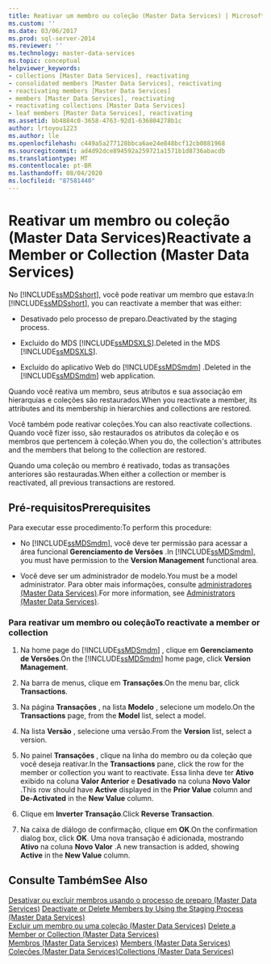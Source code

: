 ```yaml
---
title: Reativar um membro ou coleção (Master Data Services) | Microsoft Docs
ms.custom: ''
ms.date: 03/06/2017
ms.prod: sql-server-2014
ms.reviewer: ''
ms.technology: master-data-services
ms.topic: conceptual
helpviewer_keywords:
- collections [Master Data Services], reactivating
- consolidated members [Master Data Services], reactivating
- reactivating members [Master Data Services]
- members [Master Data Services], reactivating
- reactivating collections [Master Data Services]
- leaf members [Master Data Services], reactivating
ms.assetid: bb4884c0-3658-4763-92d1-636804278b1c
author: lrtoyou1223
ms.author: lle
ms.openlocfilehash: c449a5a277128bbca6ae24e848bcf12cb0881968
ms.sourcegitcommit: ad4d92dce894592a259721a1571b1d8736abacdb
ms.translationtype: MT
ms.contentlocale: pt-BR
ms.lasthandoff: 08/04/2020
ms.locfileid: "87581440"
---
```

# <a name="reactivate-a-member-or-collection-master-data-services"></a><span data-ttu-id="c8962-102">Reativar um membro ou coleção (Master Data Services)</span><span class="sxs-lookup"><span data-stu-id="c8962-102">Reactivate a Member or Collection (Master Data Services)</span></span>
  <span data-ttu-id="c8962-103">No [!INCLUDE[ssMDSshort](../includes/ssmdsshort-md.md)], você pode reativar um membro que estava:</span><span class="sxs-lookup"><span data-stu-id="c8962-103">In [!INCLUDE[ssMDSshort](../includes/ssmdsshort-md.md)], you can reactivate a member that was either:</span></span>  
  
-   <span data-ttu-id="c8962-104">Desativado pelo processo de preparo.</span><span class="sxs-lookup"><span data-stu-id="c8962-104">Deactivated by the staging process.</span></span>  
  
-   <span data-ttu-id="c8962-105">Excluído do MDS [!INCLUDE[ssMDSXLS](../includes/ssmdsxls-md.md)].</span><span class="sxs-lookup"><span data-stu-id="c8962-105">Deleted in the MDS [!INCLUDE[ssMDSXLS](../includes/ssmdsxls-md.md)].</span></span>  
  
-   <span data-ttu-id="c8962-106">Excluído do aplicativo Web do [!INCLUDE[ssMDSmdm](../includes/ssmdsmdm-md.md)] .</span><span class="sxs-lookup"><span data-stu-id="c8962-106">Deleted in the [!INCLUDE[ssMDSmdm](../includes/ssmdsmdm-md.md)] web application.</span></span>  
  
 <span data-ttu-id="c8962-107">Quando você reativa um membro, seus atributos e sua associação em hierarquias e coleções são restaurados.</span><span class="sxs-lookup"><span data-stu-id="c8962-107">When you reactivate a member, its attributes and its membership in hierarchies and collections are restored.</span></span>  
  
 <span data-ttu-id="c8962-108">Você também pode reativar coleções.</span><span class="sxs-lookup"><span data-stu-id="c8962-108">You can also reactivate collections.</span></span> <span data-ttu-id="c8962-109">Quando você fizer isso, são restaurados os atributos da coleção e os membros que pertencem à coleção.</span><span class="sxs-lookup"><span data-stu-id="c8962-109">When you do, the collection's attributes and the members that belong to the collection are restored.</span></span>  
  
 <span data-ttu-id="c8962-110">Quando uma coleção ou membro é reativado, todas as transações anteriores são restauradas.</span><span class="sxs-lookup"><span data-stu-id="c8962-110">When either a collection or member is reactivated, all previous transactions are restored.</span></span>  
  
## <a name="prerequisites"></a><span data-ttu-id="c8962-111">Pré-requisitos</span><span class="sxs-lookup"><span data-stu-id="c8962-111">Prerequisites</span></span>  
 <span data-ttu-id="c8962-112">Para executar esse procedimento:</span><span class="sxs-lookup"><span data-stu-id="c8962-112">To perform this procedure:</span></span>  
  
-   <span data-ttu-id="c8962-113">No [!INCLUDE[ssMDSmdm](../includes/ssmdsmdm-md.md)], você deve ter permissão para acessar a área funcional **Gerenciamento de Versões** .</span><span class="sxs-lookup"><span data-stu-id="c8962-113">In [!INCLUDE[ssMDSmdm](../includes/ssmdsmdm-md.md)], you must have permission to the **Version Management** functional area.</span></span>  
  
-   <span data-ttu-id="c8962-114">Você deve ser um administrador de modelo.</span><span class="sxs-lookup"><span data-stu-id="c8962-114">You must be a model administrator.</span></span> <span data-ttu-id="c8962-115">Para obter mais informações, consulte [administradores &#40;Master Data Services&#41;](administrators-master-data-services.md).</span><span class="sxs-lookup"><span data-stu-id="c8962-115">For more information, see [Administrators &#40;Master Data Services&#41;](administrators-master-data-services.md).</span></span>  
  
### <a name="to-reactivate-a-member-or-collection"></a><span data-ttu-id="c8962-116">Para reativar um membro ou coleção</span><span class="sxs-lookup"><span data-stu-id="c8962-116">To reactivate a member or collection</span></span>  
  
1.  <span data-ttu-id="c8962-117">Na home page do [!INCLUDE[ssMDSmdm](../includes/ssmdsmdm-md.md)] , clique em **Gerenciamento de Versões**.</span><span class="sxs-lookup"><span data-stu-id="c8962-117">On the [!INCLUDE[ssMDSmdm](../includes/ssmdsmdm-md.md)] home page, click **Version Management**.</span></span>  
  
2.  <span data-ttu-id="c8962-118">Na barra de menus, clique em **Transações**.</span><span class="sxs-lookup"><span data-stu-id="c8962-118">On the menu bar, click **Transactions**.</span></span>  
  
3.  <span data-ttu-id="c8962-119">Na página **Transações** , na lista **Modelo** , selecione um modelo.</span><span class="sxs-lookup"><span data-stu-id="c8962-119">On the **Transactions** page, from the **Model** list, select a model.</span></span>  
  
4.  <span data-ttu-id="c8962-120">Na lista **Versão** , selecione uma versão.</span><span class="sxs-lookup"><span data-stu-id="c8962-120">From the **Version** list, select a version.</span></span>  
  
5.  <span data-ttu-id="c8962-121">No painel **Transações** , clique na linha do membro ou da coleção que você deseja reativar.</span><span class="sxs-lookup"><span data-stu-id="c8962-121">In the **Transactions** pane, click the row for the member or collection you want to reactivate.</span></span> <span data-ttu-id="c8962-122">Essa linha deve ter **Ativo** exibido na coluna **Valor Anterior** e **Desativado** na coluna **Novo Valor** .</span><span class="sxs-lookup"><span data-stu-id="c8962-122">This row should have **Active** displayed in the **Prior Value** column and **De-Activated** in the **New Value** column.</span></span>  
  
6.  <span data-ttu-id="c8962-123">Clique em **Inverter Transação**.</span><span class="sxs-lookup"><span data-stu-id="c8962-123">Click **Reverse Transaction**.</span></span>  
  
7.  <span data-ttu-id="c8962-124">Na caixa de diálogo de confirmação, clique em **OK**.</span><span class="sxs-lookup"><span data-stu-id="c8962-124">On the confirmation dialog box, click **OK**.</span></span> <span data-ttu-id="c8962-125">Uma nova transação é adicionada, mostrando **Ativo** na coluna **Novo Valor** .</span><span class="sxs-lookup"><span data-stu-id="c8962-125">A new transaction is added, showing **Active** in the **New Value** column.</span></span>  
  
## <a name="see-also"></a><span data-ttu-id="c8962-126">Consulte Também</span><span class="sxs-lookup"><span data-stu-id="c8962-126">See Also</span></span>  
 <span data-ttu-id="c8962-127">[Desativar ou excluir membros usando o processo de preparo &#40;Master Data Services&#41;](add-update-and-delete-data-master-data-services.md) </span><span class="sxs-lookup"><span data-stu-id="c8962-127">[Deactivate or Delete Members by Using the Staging Process &#40;Master Data Services&#41;](add-update-and-delete-data-master-data-services.md) </span></span>  
 <span data-ttu-id="c8962-128">[Excluir um membro ou uma coleção &#40;Master Data Services&#41;](../../2014/master-data-services/delete-a-member-or-collection-master-data-services.md) </span><span class="sxs-lookup"><span data-stu-id="c8962-128">[Delete a Member or Collection &#40;Master Data Services&#41;](../../2014/master-data-services/delete-a-member-or-collection-master-data-services.md) </span></span>  
 <span data-ttu-id="c8962-129">[Membros &#40;Master Data Services&#41;](../../2014/master-data-services/members-master-data-services.md) </span><span class="sxs-lookup"><span data-stu-id="c8962-129">[Members &#40;Master Data Services&#41;](../../2014/master-data-services/members-master-data-services.md) </span></span>  
 [<span data-ttu-id="c8962-130">Coleções &#40;Master Data Services&#41;</span><span class="sxs-lookup"><span data-stu-id="c8962-130">Collections &#40;Master Data Services&#41;</span></span>](../../2014/master-data-services/collections-master-data-services.md)  
  
  
